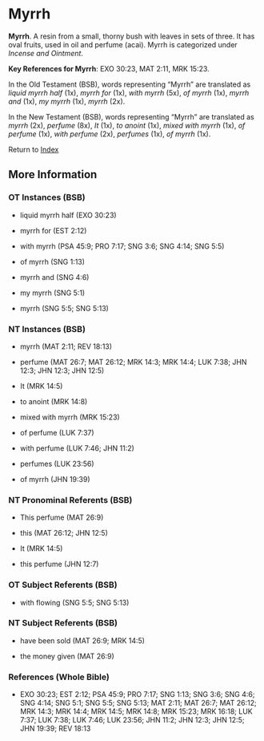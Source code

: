 # Myrrh
**Myrrh**. 
A resin from a small, thorny bush with leaves in sets of three. It has oval fruits, used in oil and perfume (acai). 
Myrrh is categorized under _Incense and Ointment_. 


**Key References for Myrrh**: 
EXO 30:23, MAT 2:11, MRK 15:23. 


In the Old Testament (BSB), words representing “Myrrh” are translated as 
*liquid myrrh half* (1x), *myrrh for* (1x), *with myrrh* (5x), *of myrrh* (1x), *myrrh and* (1x), *my myrrh* (1x), *myrrh* (2x). 


In the New Testament (BSB), words representing “Myrrh” are translated as 
*myrrh* (2x), *perfume* (8x), *It* (1x), *to anoint* (1x), *mixed with myrrh* (1x), *of perfume* (1x), *with perfume* (2x), *perfumes* (1x), *of myrrh* (1x). 


Return to [Index](00-Index.md)

## More Information

### OT Instances (BSB)

* liquid myrrh half (EXO 30:23)

* myrrh for (EST 2:12)

* with myrrh (PSA 45:9; PRO 7:17; SNG 3:6; SNG 4:14; SNG 5:5)

* of myrrh (SNG 1:13)

* myrrh and (SNG 4:6)

* my myrrh (SNG 5:1)

* myrrh (SNG 5:5; SNG 5:13)



### NT Instances (BSB)

* myrrh (MAT 2:11; REV 18:13)

* perfume (MAT 26:7; MAT 26:12; MRK 14:3; MRK 14:4; LUK 7:38; JHN 12:3; JHN 12:3; JHN 12:5)

* It (MRK 14:5)

* to anoint (MRK 14:8)

* mixed with myrrh (MRK 15:23)

* of perfume (LUK 7:37)

* with perfume (LUK 7:46; JHN 11:2)

* perfumes (LUK 23:56)

* of myrrh (JHN 19:39)



### NT Pronominal Referents (BSB)

* This perfume (MAT 26:9)

* this (MAT 26:12; JHN 12:5)

* It (MRK 14:5)

* this perfume (JHN 12:7)



### OT Subject Referents (BSB)

* with flowing (SNG 5:5; SNG 5:13)



### NT Subject Referents (BSB)

* have been sold (MAT 26:9; MRK 14:5)

* the money given (MAT 26:9)



### References (Whole Bible)

* EXO 30:23; EST 2:12; PSA 45:9; PRO 7:17; SNG 1:13; SNG 3:6; SNG 4:6; SNG 4:14; SNG 5:1; SNG 5:5; SNG 5:13; MAT 2:11; MAT 26:7; MAT 26:12; MRK 14:3; MRK 14:4; MRK 14:5; MRK 14:8; MRK 15:23; MRK 16:18; LUK 7:37; LUK 7:38; LUK 7:46; LUK 23:56; JHN 11:2; JHN 12:3; JHN 12:5; JHN 19:39; REV 18:13




